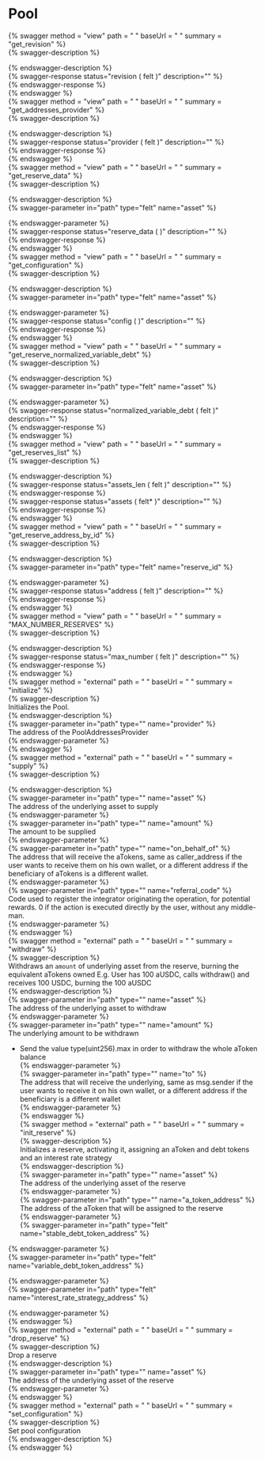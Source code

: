 
Pool
====
  
{% swagger method = "view" path = " " baseUrl = " " summary = "get_revision" %}  
{% swagger-description %}  
  
{% endswagger-description %}  
{% swagger-response status="revision ( felt )" description="" %}  
{% endswagger-response %}  
{% endswagger %}  
{% swagger method = "view" path = " " baseUrl = " " summary = "get_addresses_provider" %}  
{% swagger-description %}  
  
{% endswagger-description %}  
{% swagger-response status="provider ( felt )" description="" %}  
{% endswagger-response %}  
{% endswagger %}  
{% swagger method = "view" path = " " baseUrl = " " summary = "get_reserve_data" %}  
{% swagger-description %}  
  
{% endswagger-description %}  
{% swagger-parameter in="path" type="felt" name="asset" %}  
  
{% endswagger-parameter %}  
{% swagger-response status="reserve_data (  )" description="" %}  
{% endswagger-response %}  
{% endswagger %}  
{% swagger method = "view" path = " " baseUrl = " " summary = "get_configuration" %}  
{% swagger-description %}  
  
{% endswagger-description %}  
{% swagger-parameter in="path" type="felt" name="asset" %}  
  
{% endswagger-parameter %}  
{% swagger-response status="config (  )" description="" %}  
{% endswagger-response %}  
{% endswagger %}  
{% swagger method = "view" path = " " baseUrl = " " summary = "get_reserve_normalized_variable_debt" %}  
{% swagger-description %}  
  
{% endswagger-description %}  
{% swagger-parameter in="path" type="felt" name="asset" %}  
  
{% endswagger-parameter %}  
{% swagger-response status="normalized_variable_debt ( felt )" description="" %}  
{% endswagger-response %}  
{% endswagger %}  
{% swagger method = "view" path = " " baseUrl = " " summary = "get_reserves_list" %}  
{% swagger-description %}  
  
{% endswagger-description %}  
{% swagger-response status="assets_len ( felt )" description="" %}  
{% endswagger-response %}  
{% swagger-response status="assets ( felt* )" description="" %}  
{% endswagger-response %}  
{% endswagger %}  
{% swagger method = "view" path = " " baseUrl = " " summary = "get_reserve_address_by_id" %}  
{% swagger-description %}  
  
{% endswagger-description %}  
{% swagger-parameter in="path" type="felt" name="reserve_id" %}  
  
{% endswagger-parameter %}  
{% swagger-response status="address ( felt )" description="" %}  
{% endswagger-response %}  
{% endswagger %}  
{% swagger method = "view" path = " " baseUrl = " " summary = "MAX_NUMBER_RESERVES" %}  
{% swagger-description %}  
  
{% endswagger-description %}  
{% swagger-response status="max_number ( felt )" description="" %}  
{% endswagger-response %}  
{% endswagger %}  
{% swagger method = "external" path = " " baseUrl = " " summary = "initialize" %}  
{% swagger-description %}  
Initializes the Pool.  
{% endswagger-description %}  
{% swagger-parameter in="path" type="" name="provider" %}  
The address of the PoolAddressesProvider  
{% endswagger-parameter %}  
{% endswagger %}  
{% swagger method = "external" path = " " baseUrl = " " summary = "supply" %}  
{% swagger-description %}  
  
{% endswagger-description %}  
{% swagger-parameter in="path" type="" name="asset" %}  
The address of the underlying asset to supply  
{% endswagger-parameter %}  
{% swagger-parameter in="path" type="" name="amount" %}  
The amount to be supplied  
{% endswagger-parameter %}  
{% swagger-parameter in="path" type="" name="on_behalf_of" %}  
The address that will receive the aTokens, same as caller_address if the user
wants to receive them on his own wallet, or a different address if the beneficiary of aTokens
is a different wallet.  
{% endswagger-parameter %}  
{% swagger-parameter in="path" type="" name="referral_code" %}  
Code used to register the integrator originating the operation, for potential rewards.
0 if the action is executed directly by the user, without any middle-man.  
{% endswagger-parameter %}  
{% endswagger %}  
{% swagger method = "external" path = " " baseUrl = " " summary = "withdraw" %}  
{% swagger-description %}  
Withdraws an `amount` of underlying asset from the reserve, burning the equivalent aTokens owned
E.g. User has 100 aUSDC, calls withdraw() and receives 100 USDC, burning the 100 aUSDC  
{% endswagger-description %}  
{% swagger-parameter in="path" type="" name="asset" %}  
The address of the underlying asset to withdraw  
{% endswagger-parameter %}  
{% swagger-parameter in="path" type="" name="amount" %}  
The underlying amount to be withdrawn
- Send the value type(uint256).max in order to withdraw the whole aToken balance  
{% endswagger-parameter %}  
{% swagger-parameter in="path" type="" name="to" %}  
The address that will receive the underlying, same as msg.sender if the user
wants to receive it on his own wallet, or a different address if the beneficiary is a
different wallet  
{% endswagger-parameter %}  
{% endswagger %}  
{% swagger method = "external" path = " " baseUrl = " " summary = "init_reserve" %}  
{% swagger-description %}  
Initializes a reserve, activating it, assigning an aToken and debt tokens and an
interest rate strategy  
{% endswagger-description %}  
{% swagger-parameter in="path" type="" name="asset" %}  
The address of the underlying asset of the reserve  
{% endswagger-parameter %}  
{% swagger-parameter in="path" type="" name="a_token_address" %}  
The address of the aToken that will be assigned to the reserve  
{% endswagger-parameter %}  
{% swagger-parameter in="path" type="felt" name="stable_debt_token_address" %}  
  
{% endswagger-parameter %}  
{% swagger-parameter in="path" type="felt" name="variable_debt_token_address" %}  
  
{% endswagger-parameter %}  
{% swagger-parameter in="path" type="felt" name="interest_rate_strategy_address" %}  
  
{% endswagger-parameter %}  
{% endswagger %}  
{% swagger method = "external" path = " " baseUrl = " " summary = "drop_reserve" %}  
{% swagger-description %}  
Drop a reserve  
{% endswagger-description %}  
{% swagger-parameter in="path" type="" name="asset" %}  
The address of the underlying asset of the reserve  
{% endswagger-parameter %}  
{% endswagger %}  
{% swagger method = "external" path = " " baseUrl = " " summary = "set_configuration" %}  
{% swagger-description %}  
Set pool configuration  
{% endswagger-description %}  
{% endswagger %}
